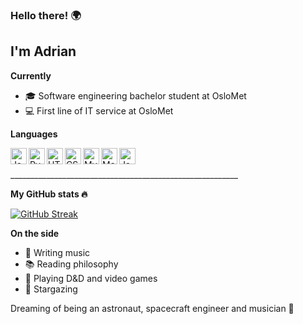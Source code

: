 ### Hello there! :earth_africa:

I'm Adrian
----------
**Currently**
- 🎓 Software engineering bachelor student at OsloMet
- 💻 First line of IT service at OsloMet

**Languages**

<img align="left" alt="Java" width="26px" src="https://img.icons8.com/color/48/000000/java-coffee-cup-logo.png" />
<img align="left" alt="Pyhton" width="26px" src="https://img.icons8.com/color/48/000000/python.png" />
<img align="left" alt="HTML5" width="26px" src="https://img.icons8.com/color/48/000000/html-5.png" />
<img align="left" alt="CSS3" width="26px" src="https://img.icons8.com/color/48/000000/css3.png" />
<img align="left" alt="MySQL" width="26px" src="https://img.icons8.com/color/48/000000/mysql.png"/>
<img align="left" alt="Matlab" width="26px" src="https://img.icons8.com/fluent/48/000000/matlab.png" />
<img align="left" alt="JavaScript" width="26px" src="https://img.icons8.com/color/48/000000/javascript.png" />
<br></br>
_________________________________________________________

**My GitHub stats 🔥**

[![GitHub Streak](http://github-readme-streak-stats.herokuapp.com?user=ATS-Hackerman&theme=dark&hide_border=true&fire=a66bff&ring=a66bff&currStreakLabel=a66bff&background=0d1117)](https://github.com/DenverCoder1/github-readme-streak-stats)

**On the side**
- 🎸 Writing music
- 📚 Reading philosophy
- 🐉 Playing D&D and video games
- 🌌 Stargazing

Dreaming of being an astronaut, spacecraft engineer and musician 🚀
